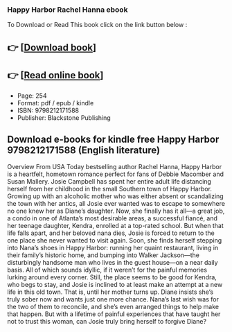 ### Happy Harbor Rachel Hanna ebook

To Download or Read This book click on the link button below :

## 👉  [**[Download book](http://filesbooks.info/download.php?group=book&from=github.com&id=711207&lnk=1064 "Download book")**]

## 👉  [**[Read online book](http://filesbooks.info/download.php?group=book&from=github.com&id=711207&lnk=1064 "Read online book")**]


* Page: 254
* Format: pdf / epub / kindle
* ISBN: 9798212171588
* Publisher: Blackstone Publishing



## Download e-books for kindle free Happy Harbor 9798212171588 (English literature)


Overview
From USA Today bestselling author Rachel Hanna, Happy Harbor is a heartfelt, hometown romance perfect for fans of Debbie Macomber and Susan Mallery. Josie Campbell has spent her entire adult life distancing herself from her childhood in the small Southern town of Happy Harbor. Growing up with an alcoholic mother who was either absent or scandalizing the town with her antics, all Josie ever wanted was to escape to somewhere no one knew her as Diane’s daughter. Now, she finally has it all—a great job, a condo in one of Atlanta’s most desirable areas, a successful fiancé, and her teenage daughter, Kendra, enrolled at a top-rated school. But when that life falls apart, and her beloved nana dies, Josie is forced to return to the one place she never wanted to visit again. Soon, she finds herself stepping into Nana’s shoes in Happy Harbor: running her quaint restaurant, living in their family’s historic home, and bumping into Walker Jackson—the disturbingly handsome man who lives in the guest house—on a near daily basis. All of which sounds idyllic, if it weren’t for the painful memories lurking around every corner. Still, the place seems to be good for Kendra, who begs to stay, and Josie is inclined to at least make an attempt at a new life in this old town. That is, until her mother turns up. Diane insists she’s truly sober now and wants just one more chance. Nana’s last wish was for the two of them to reconcile, and she’s even arranged things to help make that happen. But with a lifetime of painful experiences that have taught her not to trust this woman, can Josie truly bring herself to forgive Diane?



